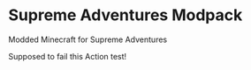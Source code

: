 # Supreme Adventures Modpack
 Modded Minecraft for Supreme Adventures



Supposed to fail this Action test!